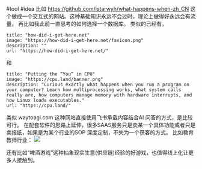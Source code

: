 #tool #idea 
比如 https://github.com/istarwyh/what-happens-when-zh_CN 这个做成一个交互式的网站。这种基础知识永远不会过时，理论上做得好永远会有流量。
再比如我此前一直思考的如何选择一个数据库。
类似的已经有，
```embed
title: "how-did-i-get-here.net"
image: "https://how-did-i-get-here.net/favicon.png"
description: ""
url: "https://how-did-i-get-here.net/"
```
和
```embed
title: "Putting the “You” in CPU"
image: "https://cpu.land/banner.png"
description: "Curious exactly what happens when you run a program on your computer? Learn how multiprocessing works, what system calls really are, how computers manage memory with hardware interrupts, and how Linux loads executables."
url: "https://cpu.land/"
```


类似 waytoagi.com 这种网站直接使用飞书承载内容结合AI 问答的方式，是比较可行。 
在配套软件的思路上延伸，很多SAAS服务只是卖某一个具体功能或者只是卖报纸，如果是为某个行业的SOP 深度定制，不失为一个获客的方式。
比如教育教师行业：
![](https://xiaohui-zhangjiakou.oss-cn-zhangjiakou.aliyuncs.com/image/202404271816165.png)

还有比如“啤酒游戏”这种抽象现实生意(供应链)经验的好游戏，也值得线上化让更多人接触到。